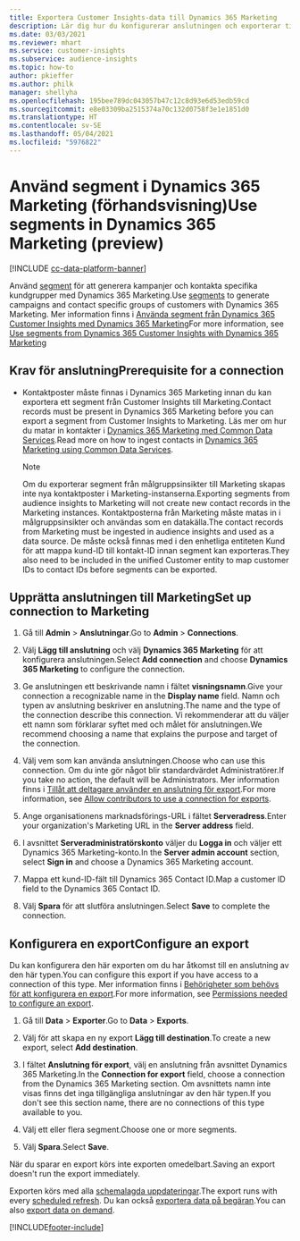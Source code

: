```yaml
---
title: Exportera Customer Insights-data till Dynamics 365 Marketing
description: Lär dig hur du konfigurerar anslutningen och exporterar till Dynamics 365 Marketing.
ms.date: 03/03/2021
ms.reviewer: mhart
ms.service: customer-insights
ms.subservice: audience-insights
ms.topic: how-to
author: pkieffer
ms.author: philk
manager: shellyha
ms.openlocfilehash: 195bee789dc043057b47c12c8d93e6d53edb59cd
ms.sourcegitcommit: e8e03309ba2515374a70c132d0758f3e1e1851d0
ms.translationtype: HT
ms.contentlocale: sv-SE
ms.lasthandoff: 05/04/2021
ms.locfileid: "5976822"
---
```

# <a name="use-segments-in-dynamics-365-marketing-preview"></a><span data-ttu-id="c41f0-103">Använd segment i Dynamics 365 Marketing (förhandsvisning)</span><span class="sxs-lookup"><span data-stu-id="c41f0-103">Use segments in Dynamics 365 Marketing (preview)</span></span>

[!INCLUDE [cc-data-platform-banner](../includes/cc-data-platform-banner.md)]

<span data-ttu-id="c41f0-104">Använd [segment](segments.md) för att generera kampanjer och kontakta specifika kundgrupper med Dynamics 365 Marketing.</span><span class="sxs-lookup"><span data-stu-id="c41f0-104">Use [segments](segments.md) to generate campaigns and contact specific groups of customers with Dynamics 365 Marketing.</span></span> <span data-ttu-id="c41f0-105">Mer information finns i [Använda segment från Dynamics 365 Customer Insights med Dynamics 365 Marketing](/dynamics365/marketing/customer-insights-segments)</span><span class="sxs-lookup"><span data-stu-id="c41f0-105">For more information, see [Use segments from Dynamics 365 Customer Insights with Dynamics 365 Marketing](/dynamics365/marketing/customer-insights-segments)</span></span>

## <a name="prerequisite-for-a-connection"></a><span data-ttu-id="c41f0-106">Krav för anslutning</span><span class="sxs-lookup"><span data-stu-id="c41f0-106">Prerequisite for a connection</span></span>

- <span data-ttu-id="c41f0-107">Kontaktposter måste finnas i Dynamics 365 Marketing innan du kan exportera ett segment från Customer Insights till Marketing.</span><span class="sxs-lookup"><span data-stu-id="c41f0-107">Contact records must be present in Dynamics 365 Marketing before you can export a segment from Customer Insights to Marketing.</span></span> <span data-ttu-id="c41f0-108">Läs mer om hur du matar in kontakter i [Dynamics 365 Marketing med Common Data Services](connect-power-query.md).</span><span class="sxs-lookup"><span data-stu-id="c41f0-108">Read more on how to ingest contacts in [Dynamics 365 Marketing using Common Data Services](connect-power-query.md).</span></span>

  > [!NOTE]
  > <span data-ttu-id="c41f0-109">Om du exporterar segment från målgruppsinsikter till Marketing skapas inte nya kontaktposter i Marketing-instanserna.</span><span class="sxs-lookup"><span data-stu-id="c41f0-109">Exporting segments from audience insights to Marketing will not create new contact records in the Marketing instances.</span></span> <span data-ttu-id="c41f0-110">Kontaktposterna från Marketing måste matas in i målgruppsinsikter och användas som en datakälla.</span><span class="sxs-lookup"><span data-stu-id="c41f0-110">The contact records from Marketing must be ingested in audience insights and used as a data source.</span></span> <span data-ttu-id="c41f0-111">De måste också finnas med i den enhetliga entiteten Kund för att mappa kund-ID till kontakt-ID innan segment kan exporteras.</span><span class="sxs-lookup"><span data-stu-id="c41f0-111">They also need to be included in the unified Customer entity to map customer IDs to contact IDs before segments can be exported.</span></span>

## <a name="set-up-connection-to-marketing"></a><span data-ttu-id="c41f0-112">Upprätta anslutningen till Marketing</span><span class="sxs-lookup"><span data-stu-id="c41f0-112">Set up connection to Marketing</span></span>

1. <span data-ttu-id="c41f0-113">Gå till **Admin** > **Anslutningar**.</span><span class="sxs-lookup"><span data-stu-id="c41f0-113">Go to **Admin** > **Connections**.</span></span>

1. <span data-ttu-id="c41f0-114">Välj **Lägg till anslutning** och välj **Dynamics 365 Marketing** för att konfigurera anslutningen.</span><span class="sxs-lookup"><span data-stu-id="c41f0-114">Select **Add connection** and choose **Dynamics 365 Marketing** to configure the connection.</span></span>

1. <span data-ttu-id="c41f0-115">Ge anslutningen ett beskrivande namn i fältet **visningsnamn**.</span><span class="sxs-lookup"><span data-stu-id="c41f0-115">Give your connection a recognizable name in the **Display name** field.</span></span> <span data-ttu-id="c41f0-116">Namn och typen av anslutning beskriver en anslutning.</span><span class="sxs-lookup"><span data-stu-id="c41f0-116">The name and the type of the connection describe this connection.</span></span> <span data-ttu-id="c41f0-117">Vi rekommenderar att du väljer ett namn som förklarar syftet med och målet för anslutningen.</span><span class="sxs-lookup"><span data-stu-id="c41f0-117">We recommend choosing a name that explains the purpose and target of the connection.</span></span>

1. <span data-ttu-id="c41f0-118">Välj vem som kan använda anslutningen.</span><span class="sxs-lookup"><span data-stu-id="c41f0-118">Choose who can use this connection.</span></span> <span data-ttu-id="c41f0-119">Om du inte gör något blir standardvärdet Administratörer.</span><span class="sxs-lookup"><span data-stu-id="c41f0-119">If you take no action, the default will be Administrators.</span></span> <span data-ttu-id="c41f0-120">Mer information finns i [Tillåt att deltagare använder en anslutning för export](connections.md#allow-contributors-to-use-a-connection-for-exports).</span><span class="sxs-lookup"><span data-stu-id="c41f0-120">For more information, see [Allow contributors to use a connection for exports](connections.md#allow-contributors-to-use-a-connection-for-exports).</span></span>

1. <span data-ttu-id="c41f0-121">Ange organisationens marknadsförings-URL i fältet **Serveradress**.</span><span class="sxs-lookup"><span data-stu-id="c41f0-121">Enter your organization's Marketing URL in the **Server address** field.</span></span>

1. <span data-ttu-id="c41f0-122">I avsnittet **Serveradministratörskonto** väljer du **Logga in** och väljer ett Dynamics 365 Marketing-konto.</span><span class="sxs-lookup"><span data-stu-id="c41f0-122">In the **Server admin account** section, select **Sign in** and choose a Dynamics 365 Marketing account.</span></span>

1. <span data-ttu-id="c41f0-123">Mappa ett kund-ID-fält till Dynamics 365 Contact ID.</span><span class="sxs-lookup"><span data-stu-id="c41f0-123">Map a customer ID field to the Dynamics 365 Contact ID.</span></span>

1. <span data-ttu-id="c41f0-124">Välj **Spara** för att slutföra anslutningen.</span><span class="sxs-lookup"><span data-stu-id="c41f0-124">Select **Save** to complete the connection.</span></span> 

## <a name="configure-an-export"></a><span data-ttu-id="c41f0-125">Konfigurera en export</span><span class="sxs-lookup"><span data-stu-id="c41f0-125">Configure an export</span></span>

<span data-ttu-id="c41f0-126">Du kan konfigurera den här exporten om du har åtkomst till en anslutning av den här typen.</span><span class="sxs-lookup"><span data-stu-id="c41f0-126">You can configure this export if you have access to a connection of this type.</span></span> <span data-ttu-id="c41f0-127">Mer information finns i [Behörigheter som behövs för att konfigurera en export](export-destinations.md#set-up-a-new-export).</span><span class="sxs-lookup"><span data-stu-id="c41f0-127">For more information, see [Permissions needed to configure an export](export-destinations.md#set-up-a-new-export).</span></span>

1. <span data-ttu-id="c41f0-128">Gå till **Data** > **Exporter**.</span><span class="sxs-lookup"><span data-stu-id="c41f0-128">Go to **Data** > **Exports**.</span></span>

1. <span data-ttu-id="c41f0-129">Välj för att skapa en ny export **Lägg till destination**.</span><span class="sxs-lookup"><span data-stu-id="c41f0-129">To create a new export, select **Add destination**.</span></span>

1. <span data-ttu-id="c41f0-130">I fältet **Anslutning för export**, välj en anslutning från avsnittet Dynamics 365 Marketing.</span><span class="sxs-lookup"><span data-stu-id="c41f0-130">In the **Connection for export** field, choose a connection from the Dynamics 365 Marketing section.</span></span> <span data-ttu-id="c41f0-131">Om avsnittets namn inte visas finns det inga tillgängliga anslutningar av den här typen.</span><span class="sxs-lookup"><span data-stu-id="c41f0-131">If you don't see this section name, there are no connections of this type available to you.</span></span>

1. <span data-ttu-id="c41f0-132">Välj ett eller flera segment.</span><span class="sxs-lookup"><span data-stu-id="c41f0-132">Choose one or more segments.</span></span>

1. <span data-ttu-id="c41f0-133">Välj **Spara**.</span><span class="sxs-lookup"><span data-stu-id="c41f0-133">Select **Save**.</span></span>

<span data-ttu-id="c41f0-134">När du sparar en export körs inte exporten omedelbart.</span><span class="sxs-lookup"><span data-stu-id="c41f0-134">Saving an export doesn't run the export immediately.</span></span>

<span data-ttu-id="c41f0-135">Exporten körs med alla [schemalagda uppdateringar](system.md#schedule-tab).</span><span class="sxs-lookup"><span data-stu-id="c41f0-135">The export runs with every [scheduled refresh](system.md#schedule-tab).</span></span> <span data-ttu-id="c41f0-136">Du kan också [exportera data på begäran](export-destinations.md#run-exports-on-demand).</span><span class="sxs-lookup"><span data-stu-id="c41f0-136">You can also [export data on demand](export-destinations.md#run-exports-on-demand).</span></span> 

[!INCLUDE[footer-include](../includes/footer-banner.md)]
